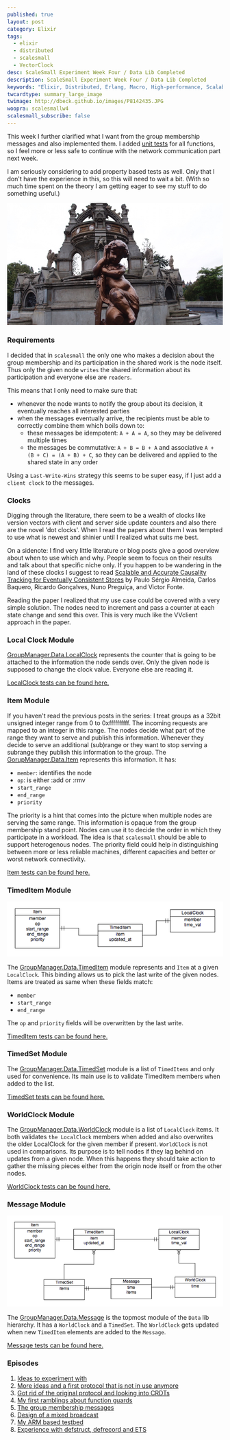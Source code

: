 ```yaml
---
published: true
layout: post
category: Elixir
tags:
  - elixir
  - distributed
  - scalesmall
  - VectorClock
desc: ScaleSmall Experiment Week Four / Data Lib Completed
description: ScaleSmall Experiment Week Four / Data Lib Completed
keywords: "Elixir, Distributed, Erlang, Macro, High-performance, Scalable, CRDT, VectorClock"
twcardtype: summary_large_image
twimage: http://dbeck.github.io/images/P8142435.JPG
woopra: scalesmallw4
scalesmall_subscribe: false
---
```


This week I further clarified what I want from the group membership messages and also implemented them. I added [unit tests](https://github.com/dbeck/scalesmall/tree/w4/apps/group_manager/test/group_manager/data) for all functions, so I feel more or less safe to continue with the network communication part next week.

I am seriously considering to add property based tests as well. Only that I don't have the experience in this, so this will need to wait a bit. (With so much time spent on the theory I am getting eager to see my stuff to do something useful.)

![hello from Glasgow](/images/P8142435.JPG)

### Requirements

I decided that in `scalesmall` the only one who makes a decision about the group membership and its participation in the shared work is the node itself. Thus only the given node `writes` the shared information about its participation and everyone else are `readers`.

This means that I only need to make sure that:

- whenever the node wants to notify the group about its decision, it eventually reaches all interested parties
- when the messages eventually arrive, the recipients must be able to correctly combine them which boils down to:
  - these messages be idempotent: `A + A = A`, so they may be delivered multiple times
  - the messages be commutative: `A + B = B + A` and associative `A + (B + C) = (A + B) + C`, so they can be delivered and applied to the shared state in any order

Using a `Last-Write-Wins` strategy this seems to be super easy, if I just add a `client clock` to the messages.

### Clocks

Digging through the literature, there seem to be a wealth of clocks like version vectors with client and server side update counters and also there are the novel 'dot clocks'. When I read the papers about them I was tempted to use what is newest and shinier until I realized what suits me best.

On a sidenote: I find very little literature or blog posts give a good overview about when to use which and why. People seem to focus on their results and talk about that specific niche only. If you happen to be wandering in the land of these clocks I suggest to read [Scalable and Accurate Causality Tracking for Eventually Consistent Stores](/images/dvvset-dais.pdf) by Paulo Sérgio Almeida, Carlos Baquero, Ricardo Gonçalves, Nuno Preguiça, and Victor Fonte.

Reading the paper I realized that my use case could be covered with a very simple solution. The nodes need to increment and pass a counter at each state change and send this over. This is very much like the VVclient approach in the paper.

### Local Clock Module

[GroupManager.Data.LocalClock](https://github.com/dbeck/scalesmall/blob/w4/apps/group_manager/lib/group_manager/data/local_clock.ex) represents the counter that is going to be attached to the information the node sends over. Only the given node is supposed to change the clock value. Everyone else are reading it.

[LocalClock tests can be found here.](https://github.com/dbeck/scalesmall/blob/w4/apps/group_manager/test/group_manager/data/local_clock_test.exs)

### Item Module

If you haven't read the previous posts in the series: I treat groups as a 32bit unsigned integer range from 0 to 0xffffffffff. The incoming requests are mapped to an integer in this range. The nodes decide what part of the range they want to serve and publish this information. Whenever they decide to serve an additional (sub)range or they want to stop serving a subrange they publish this information to the group. The [GorupManager.Data.Item](https://github.com/dbeck/scalesmall/blob/w4/apps/group_manager/lib/group_manager/data/item.ex) represents this information. It has:

- `member`: identifies the node
- `op`: is either :add or :rmv
- `start_range`
- `end_range`
- `priority`

The priority is a hint that comes into the picture when multiple nodes are serving the same range. This information is opaque from the group membership stand point. Nodes can use it to decide the order in which they participate in a workload. The idea is that `scalesmall` should be able to support heterogenous nodes. The priority field could help in distinguishing between more or less reliable machines, different capacities and better or worst network connectivity.

[Item tests can be found here.](https://github.com/dbeck/scalesmall/blob/w4/apps/group_manager/test/group_manager/data/item_test.exs)

### TimedItem Module

![timed_item](/images/timed_item.png)

The [GroupManager.Data.TimedItem](https://github.com/dbeck/scalesmall/blob/w4/apps/group_manager/lib/group_manager/data/timed_item.ex) module represents and `Item` at a given `LocalClock`. This binding allows us to pick the last write of the given nodes. Items are treated as same when these fields match:

- `member`
- `start_range`
- `end_range`

The `op` and `priority` fields will be overwritten by the last write.

[TimedItem tests can be found here.](https://github.com/dbeck/scalesmall/blob/w4/apps/group_manager/test/group_manager/data/timed_item_test.exs)

### TimedSet Module

The [GroupManager.Data.TimedSet](https://github.com/dbeck/scalesmall/blob/w4/apps/group_manager/lib/group_manager/data/timed_set.ex) module is a list of `TimedItems` and only used for convenience. Its main use is to validate TimedItem members when added to the list.

[TimedSet tests can be found here.](https://github.com/dbeck/scalesmall/blob/w4/apps/group_manager/test/group_manager/data/timed_set_test.exs)

### WorldClock Module

The [GroupManager.Data.WorldClock](https://github.com/dbeck/scalesmall/blob/w4/apps/group_manager/lib/group_manager/data/world_clock.ex) module is a list of `LocalClock` items. It both validates `the LocalClock` members when added and also overwrites the older LocalClock for the given member if present. `WorldClock` is not used in comparisons. Its purpose is to tell nodes if they lag behind on updates from a given node. When this happens they should take action to gather the missing pieces either from the origin node itself or from the other nodes.

[WorldClock tests can be found here.](https://github.com/dbeck/scalesmall/blob/w4/apps/group_manager/test/group_manager/data/world_clock_test.exs)

### Message Module

![message](/images/message.png)

The [GroupManager.Data.Message](https://github.com/dbeck/scalesmall/blob/w4/apps/group_manager/lib/group_manager/data/message.ex) is the topmost module of the `Data` lib hierarchy. It has a `WorldClock` and a `TimedSet`. The `WorldClock` gets updated when new `TimedItem` elements are added to the `Message`.

[Message tests can be found here.](https://github.com/dbeck/scalesmall/blob/w4/apps/group_manager/test/group_manager/data/message_test.exs)

### Episodes

1. [Ideas to experiment with](/Scalesmall-Experiment-Begins/)
2. [More ideas and a first protocol that is not in use anymore](/Scalesmall-W1-Combininig-Events/)
3. [Got rid of the original protocol and looking into CRDTs](/Scalesmall-W2-First-Redesign/)
4. [My first ramblings about function guards](/Scalesmall-W3-Elixir-Macro-Guards/)
5. [The group membership messages](/Scalesmall-W4-Message-Contents-Finalized/)
6. [Design of a mixed broadcast](/Scalesmall-W5-UDP-Multicast-Mixed-With-TCP/)
7. [My ARM based testbed](/Scalesmall-W6-W7-Test-environment/)
8. [Experience with defstruct, defrecord and ETS](/Scalesmall-W8-W10-Elixir-Tuples-Maps-and-ETS/)
